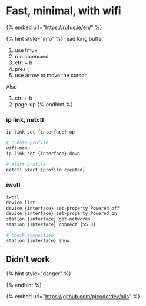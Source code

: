 # Fast, minimal, with wifi

{% embed url="https://rufus.ie/en/" %}

{% hint style="info" %}
read long buffer

1. use tmux
2. run command
3. ctrl + b
4. pres \[
5. use arrow to move the cursor

Also

1. ctrl + b
2. page-up
{% endhint %}

### ip link, netctl

```bash
ip link set {interface} up

# create profile
wifi-menu
ip link set {interface} down

# start profile
netctl start {profile created}
```

### iwctl

```bash
iwctl
device list
device {interface} set-property Powered off
device {interface} set-property Powered on
station {interface} get-networks
station {interface} connect {SSID}

# check connection
station {interface} show
```

## Didn't work

{% hint style="danger" %}

{% endhint %}

{% embed url="https://github.com/picodotdev/alis" %}

